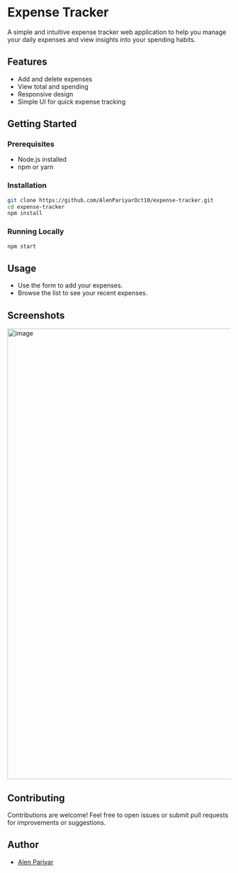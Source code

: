 # Expense Tracker

A simple and intuitive expense tracker web application to help you manage your daily expenses and view insights into your spending habits.

## Features

- Add and delete expenses
- View total and spending
- Responsive design
- Simple UI for quick expense tracking

## Getting Started

### Prerequisites

- Node.js installed
- npm or yarn

### Installation

```bash
git clone https://github.com/AlenPariyarOct10/expense-tracker.git
cd expense-tracker
npm install
```

### Running Locally

```bash
npm start
```

## Usage

- Use the form to add your expenses.
- Browse the list to see your recent expenses.

## Screenshots
<img width="1907" height="1016" alt="image" src="https://github.com/user-attachments/assets/7a1ea6f0-f2a7-45db-bf7c-9a611e610083" />


## Contributing

Contributions are welcome! Feel free to open issues or submit pull requests for improvements or suggestions.

## Author

- [Alen Pariyar](https://github.com/AlenPariyarOct10)
